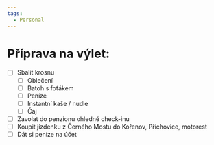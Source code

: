 ```yaml
---
tags:
  - Personal
---
```

# Příprava na výlet:
- [ ] Sbalit krosnu
	- [ ] Oblečení
	- [ ] Batoh s foťákem
	- [ ] Peníze
	- [ ] Instantní kaše / nudle
	- [ ] Čaj
- [ ] Zavolat do penzionu ohledně check-inu
- [ ] Koupit jízdenku z Černého Mostu do Kořenov, Příchovice, motorest
- [ ] Dát si peníze na účet